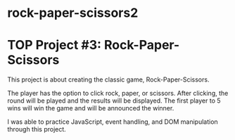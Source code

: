 # rock-paper-scissors2
# TOP Project #3: Rock-Paper-Scissors 
This project is about creating the classic game, Rock-Paper-Scissors. 

The player has the option to click rock, paper, or scissors. After clicking, the round will be played and the results will be displayed. The first player to 5 wins will win the game and will be announced the winner.  

I was able to practice JavaScript, event handling, and DOM manipulation through this project.